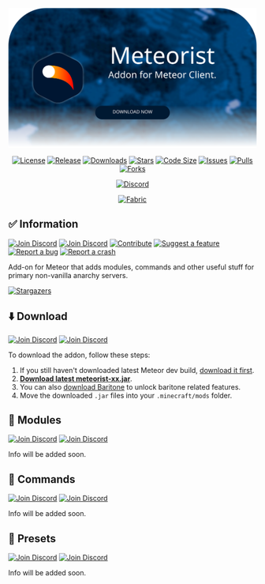 <div align="center">

[![Meteorist Download][meteorist-banner-download]][meteorist-download]

[![License][shield-repo-license]][repo-license]
[![Release][shield-repo-latest]][repo-latest]
[![Downloads][shield-repo-releases]][repo-releases]
[![Stars][shield-repo-stargazers]][repo-stargazers]
[![Code Size][shield-repo-code-size]][repo-code-size]
[![Issues][shield-repo-issues]][repo-issues]
[![Pulls][shield-repo-pulls]][repo-pulls]
[![Forks][shield-repo-forks]][repo-forks]

[![Discord][vidget-discord]][discord]

[![Fabric][shield-fabric]][fabric]

</div>

## ✅ Information

[![Join Discord][shield-discord-server]][discord]
[![Join Discord][shield-discord-members]][discord]
[![Contribute][shield-contribute]][contribute]
[![Suggest a feature][shield-suggest-feature]][suggest-feature]
[![Report a bug][shield-report-bug]][report-bug]
[![Report a crash][shield-report-crash]][report-crash]

Add-on for Meteor that adds modules, commands and other useful stuff for primary non-vanilla anarchy servers.

<a href="https://github.com/Zgoly/Meteorist/stargazers">
  <picture>
    <source media="(prefers-color-scheme: dark)" srcset="https://reporoster.com/stars/dark/Zgoly/Meteorist">
    <source media="(prefers-color-scheme: light)" srcset="https://reporoster.com/stars/light/Zgoly/Meteorist">
    <img alt="Stargazers" src="https://reporoster.com/stars/dark/Zgoly/Meteorist">
  </picture>
</a>

## ⬇️ Download

[![Join Discord][shield-discord-server]][discord]
[![Join Discord][shield-discord-members]][discord]

To download the addon, follow these steps:

1. If you still haven't downloaded latest Meteor dev build, [download it first][meteor-download].
2. **[Download latest meteorist-xx.jar][meteorist-download]**.
3. You can also [download Baritone][baritone-download] to unlock baritone related features.
4. Move the downloaded `.jar` files into your `.minecraft/mods` folder.

## 🧩 Modules

[![Join Discord][shield-discord-server]][discord]
[![Join Discord][shield-discord-members]][discord]

Info will be added soon.

## 📘 Commands

[![Join Discord][shield-discord-server]][discord]
[![Join Discord][shield-discord-members]][discord]

Info will be added soon.

## 🎨 Presets

[![Join Discord][shield-discord-server]][discord]
[![Join Discord][shield-discord-members]][discord]

Info will be added soon.



[meteorist-banner-download]: https://raw.githubusercontent.com/Zgoly/hosts/main/meteorist_banner.svg
[meteorist-download]: https://zgoly.github.io/utils/download-latest-release?user=Zgoly&repo=Meteorist&file=.jar
[meteor-download]: https://meteorclient.com
[baritone-download]: https://meteorclient.com/api/downloadBaritone

[shield-repo-license]: https://img.shields.io/github/license/Zgoly/Meteorist?style=flat&labelColor=004a94&color=004a94
[repo-license]: https://github.com/Zgoly/Meteorist/blob/main/LICENSE

[shield-repo-latest]: https://img.shields.io/github/v/release/Zgoly/Meteorist?display_name=release&labelColor=153F8D&color=153F8D
[repo-latest]: https://github.com/Zgoly/Meteorist/releases/latest

[shield-repo-releases]: https://img.shields.io/github/downloads/Zgoly/Meteorist/total?labelColor=2A3585&color=2A3585
[repo-releases]: https://tooomm.github.io/github-release-stats/?username=Zgoly&repository=Meteorist

[shield-repo-stargazers]: https://img.shields.io/github/stars/Zgoly/Meteorist?style=flat&labelColor=3F2A7E&color=3F2A7E
[repo-stargazers]: https://github.com/Zgoly/Meteorist/stargazers

[shield-repo-code-size]: https://img.shields.io/github/languages/code-size/Zgoly/Meteorist?labelColor=%23552076&color=%23552076
[repo-code-size]: https://github.com/Zgoly/Meteorist/archive/refs/heads/main.zip

[shield-repo-issues]: https://img.shields.io/github/issues/Zgoly/Meteorist?labelColor=6A156F&color=6A156F
[repo-issues]: https://github.com/Zgoly/Meteorist/issues

[shield-repo-pulls]: https://img.shields.io/github/issues-pr/Zgoly/Meteorist?labelColor=7F0B67&color=7F0B67
[repo-pulls]: https://github.com/Zgoly/Meteorist/pulls

[shield-repo-forks]: https://img.shields.io/github/forks/Zgoly/Meteorist?style=flat&labelColor=940060&color=940060
[repo-forks]: https://github.com/Zgoly/Meteorist/network/members


[vidget-discord]: https://invidget.switchblade.xyz/y8fBWPNJFm
[discord]: https://dsc.gg/zgoly


[shield-fabric]: https://raw.githubusercontent.com/intergrav/devins-badges/v3/assets/cozy/supported/fabric_vector.svg
[fabric]: https://fabricmc.net/


[shield-discord-server]: https://img.shields.io/badge/dynamic/json?url=https%3A%2F%2Fdiscord.com%2Fapi%2Fv9%2Fguilds%2F1035620564133490809%2Fwidget.json&query=name&logo=discord&logoColor=white&label=Server&labelColor=5865F2&color=5865F2
[shield-discord-members]: https://img.shields.io/discord/1035620564133490809?label=%20&color=5865F2

[shield-contribute]: https://img.shields.io/badge/Contribute-00967d
[contribute]: https://github.com/Zgoly/Meteorist/pulls

[shield-suggest-feature]: https://img.shields.io/badge/Suggest%20a%20feature-00967d
[suggest-feature]: https://github.com/Zgoly/Meteorist/issues/new?assignees=&labels=enhancement&projects=&template=suggestion.yml

[shield-report-bug]: https://img.shields.io/badge/Report%20a%20bug-ff6600
[report-bug]: https://github.com/Zgoly/Meteorist/issues/new?assignees=&labels=bug&projects=&template=bug.yml

[shield-report-crash]: https://img.shields.io/badge/Report%20a%20crash-c83232
[report-crash]: https://github.com/Zgoly/Meteorist/issues/new?assignees=&labels=crash&projects=&template=crash.yml
